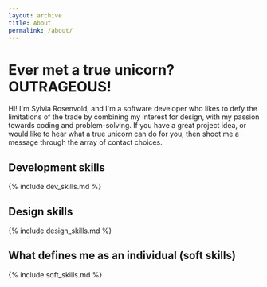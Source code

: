 ```yaml
---
layout: archive
title: About
permalink: /about/
---
```

# Ever met a true unicorn? OUTRAGEOUS!

Hi! I'm Sylvia Rosenvold, and I'm a software developer who likes to defy the limitations of the trade by combining my interest for design, with my passion towards coding and problem-solving. 
If you have a great project idea, or would like to hear what a true unicorn can do for you, then shoot me a message through the array of contact choices.

## Development skills

{% include dev_skills.md %}

## Design skills

{% include design_skills.md %}

## What defines me as an individual (soft skills)

{% include soft_skills.md %}